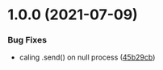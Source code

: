 # 1.0.0 (2021-07-09)


### Bug Fixes

* caling .send() on null process ([45b29cb](https://github.com/AcroMedia/sloth/commit/45b29cb7be828d8e0a6f1f5c79a7b3f1ba50fe98))
